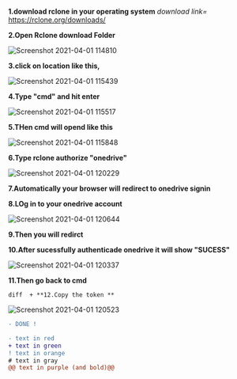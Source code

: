 **1.download rclone in your operating system** _download link=_ https://rclone.org/downloads/


**2.Open Rclone download Folder**

![Screenshot 2021-04-01 114810](https://user-images.githubusercontent.com/67457538/113258946-35599d00-92ea-11eb-96ab-c0bb0eb01b08.png)

**3.click on location like this,**

![Screenshot 2021-04-01 115439](https://user-images.githubusercontent.com/67457538/113259050-53bf9880-92ea-11eb-97b4-fdc2e0a185ff.png)

**4.Type "cmd" and hit enter**

![Screenshot 2021-04-01 115517](https://user-images.githubusercontent.com/67457538/113259097-61751e00-92ea-11eb-9603-6cfc2ad1d4e2.png)

**5.THen cmd will opend like this**

![Screenshot 2021-04-01 115848](https://user-images.githubusercontent.com/67457538/113259230-85386400-92ea-11eb-800c-ac30a80c2bd9.png)

**6.Type rclone authorize "onedrive"**

![Screenshot 2021-04-01 120229](https://user-images.githubusercontent.com/67457538/113259314-9b462480-92ea-11eb-9a89-10e459a1cf53.png)

**7.Automatically your browser will redirect to onedrive signin**

**8.LOg in to your onedrive account**

![Screenshot 2021-04-01 120644](https://user-images.githubusercontent.com/67457538/113259377-ae58f480-92ea-11eb-9d41-e1b9dcff6085.png)

**9.Then you will redirct**


**10.After sucessfully authenticade onedrive it will show "SUCESS"**

![Screenshot 2021-04-01 120337](https://user-images.githubusercontent.com/67457538/113259450-c2045b00-92ea-11eb-9214-6b22cf73d85d.png)

**11.Then go back to cmd**

```diff  + **12.Copy the token ** ```

![Screenshot 2021-04-01 120523](https://user-images.githubusercontent.com/67457538/113259514-d6485800-92ea-11eb-9c67-80e702275809.png)


```diff 
- DONE !
```

```diff
- text in red
+ text in green
! text in orange
# text in gray
@@ text in purple (and bold)@@
```
